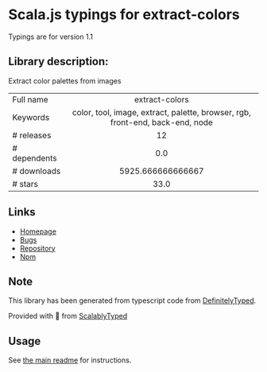 
# Scala.js typings for extract-colors

Typings are for version 1.1

## Library description:
Extract color palettes from images

|                    |                 |
| ------------------ | :-------------: |
| Full name          | extract-colors |
| Keywords           | color, tool, image, extract, palette, browser, rgb, front-end, back-end, node |
| # releases         | 12 |
| # dependents       | 0.0 |
| # downloads        | 5925.666666666667 |
| # stars            | 33.0 |

## Links
- [Homepage](https://extract-colors.namide.com)
- [Bugs](https://github.com/Namide/extract-colors/issues)
- [Repository](https://github.com/Namide/extract-colors)
- [Npm](https://www.npmjs.com/package/extract-colors)
    


## Note
This library has been generated from typescript code from [DefinitelyTyped](https://definitelytyped.org).

Provided with :purple_heart: from [ScalablyTyped](https://github.com/oyvindberg/ScalablyTyped)

## Usage
See [the main readme](../../readme.md) for instructions.


